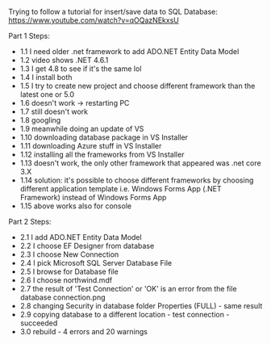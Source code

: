 Trying to follow a tutorial for insert/save data to SQL Database: https://www.youtube.com/watch?v=qOQazNEkxsU

Part 1 Steps:
- 1.1 I need older .net framework to add ADO.NET Entity Data Model
- 1.2 video shows .NET 4.6.1
- 1.3 I get 4.8 to see if it's the same lol
- 1.4 I install both
- 1.5 I try to create new project and choose different framework than the latest one or 5.0
- 1.6 doesn't work -> restarting PC 
- 1.7 still doesn't work
- 1.8 googling
- 1.9 meanwhile doing an update of VS
- 1.10 downloading database package in VS Installer
- 1.11 downloading Azure stuff in VS Installer
- 1.12 installing all the frameworks from VS Installer
- 1.13 doesn't work, the only other framework that appeared was .net core 3.X
- 1.14 solution: it's possible to choose different frameworks by choosing different application template i.e. Windows Forms App (.NET Framework) instead of Windows Forms App
- 1.15 above works also for console

Part 2 Steps:
- 2.1 I add ADO.NET Entity Data Model
- 2.2 I choose EF Designer from database
- 2.3 I choose New Connection
- 2.4 I pick Microsoft SQL Server Database File
- 2.5 I browse for Database file
- 2.6 I choose northwind.mdf
- 2.7 the result of 'Test Connection' or 'OK' is an error from the file database connection.png
- 2.8 changing Security in database folder Properties (FULL) - same result
- 2.9 copying database to a different location - test connection - succeeded
- 3.0 rebuild - 4 errors and 20 warnings
